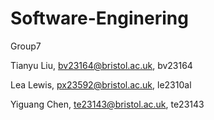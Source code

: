 # Software-Enginering

Group7

Tianyu Liu, bv23164@bristol.ac.uk, bv23164

Lea Lewis, px23592@bristol.ac.uk, le2310al

Yiguang Chen, te23143@bristol.ac.uk, te23143
